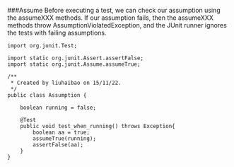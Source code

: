 ###Assume
Before executing a test, we can check our assumption using the assumeXXX methods. If our assumption fails, then the assumeXXX methods throw AssumptionViolatedException, and the JUnit runner ignores the tests with failing assumptions.

```
import org.junit.Test;

import static org.junit.Assert.assertFalse;
import static org.junit.Assume.assumeTrue;

/**
 * Created by liuhaibao on 15/11/22.
 */
public class Assumption {

    boolean running = false;

    @Test
    public void test_when_running() throws Exception{
        boolean aa = true;
        assumeTrue(running);
        assertFalse(aa);
    }
}

```
